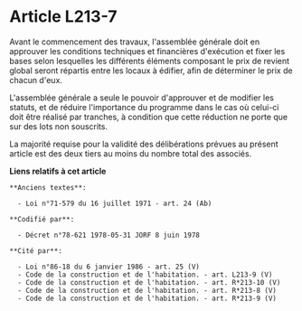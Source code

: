 # Article L213-7

Avant le commencement des travaux, l'assemblée générale doit en approuver les conditions techniques et financières
d'exécution et fixer les bases selon lesquelles les différents éléments composant le prix de revient global seront répartis
entre les locaux à édifier, afin de déterminer le prix de chacun d'eux.

L'assemblée générale a seule le pouvoir d'approuver et de modifier les statuts, et de réduire l'importance du programme dans
le cas où celui-ci doit être réalisé par tranches, à condition que cette réduction ne porte que sur des lots non souscrits.

La majorité requise pour la validité des délibérations prévues au présent article est des deux tiers au moins du nombre total
des associés.

**Liens relatifs à cet article**

	**Anciens textes**:

	  - Loi n°71-579 du 16 juillet 1971 - art. 24 (Ab)

	**Codifié par**:

	  - Décret n°78-621 1978-05-31 JORF 8 juin 1978

	**Cité par**:

	  - Loi n°86-18 du 6 janvier 1986 - art. 25 (V)
	  - Code de la construction et de l'habitation. - art. L213-9 (V)
	  - Code de la construction et de l'habitation. - art. R*213-10 (V)
	  - Code de la construction et de l'habitation. - art. R*213-8 (V)
	  - Code de la construction et de l'habitation. - art. R*213-9 (V)

